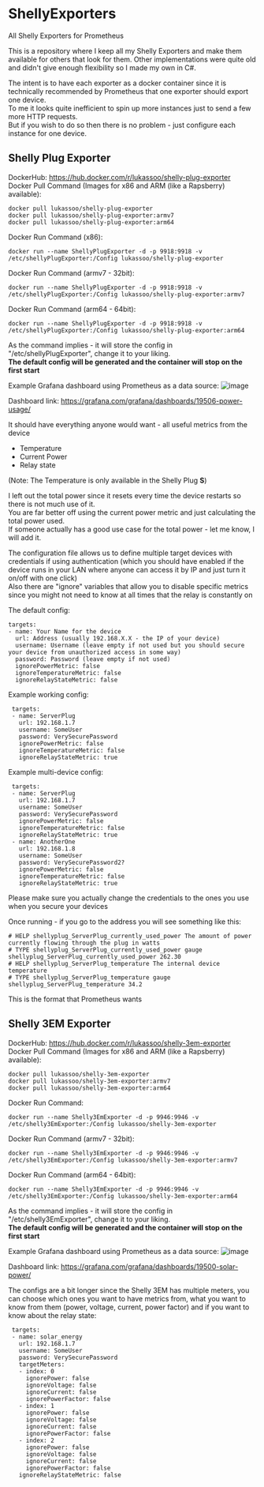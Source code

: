 # ShellyExporters
All Shelly Exporters for Prometheus

This is a repository where I keep all my Shelly Exporters and make them available for others that look for them.
Other implementations were quite old and didn't give enough flexibility so I made my own in C#.

The intent is to have each exporter as a docker container since it is technically recommended by Prometheus that
one exporter should export one device.  
To me it looks quite inefficient to spin up more instances just to send a few more HTTP requests.  
But if you wish to do so then there is no problem - just configure each instance for one device.

## Shelly Plug Exporter
DockerHub: https://hub.docker.com/r/lukassoo/shelly-plug-exporter  
Docker Pull Command (Images for x86 and ARM (like a Rapsberry) available):
   
    docker pull lukassoo/shelly-plug-exporter
    docker pull lukassoo/shelly-plug-exporter:armv7
    docker pull lukassoo/shelly-plug-exporter:arm64

Docker Run Command (x86):

    docker run --name ShellyPlugExporter -d -p 9918:9918 -v /etc/shellyPlugExporter:/Config lukassoo/shelly-plug-exporter
    
Docker Run Command (armv7 - 32bit):

    docker run --name ShellyPlugExporter -d -p 9918:9918 -v /etc/shellyPlugExporter:/Config lukassoo/shelly-plug-exporter:armv7

Docker Run Command (arm64 - 64bit):

    docker run --name ShellyPlugExporter -d -p 9918:9918 -v /etc/shellyPlugExporter:/Config lukassoo/shelly-plug-exporter:arm64
    
As the command implies - it will store the config in "/etc/shellyPlugExporter", change it to your liking.  
**The default config will be generated and the container will stop on the first start**

Example Grafana dashboard using Prometheus as a data source:
![image](https://user-images.githubusercontent.com/10761509/204153225-c67c817c-270b-4cf0-999d-8b0eb2b59d17.png)

Dashboard link: https://grafana.com/grafana/dashboards/19506-power-usage/

It should have everything anyone would want - all useful metrics from the device
* Temperature
* Current Power
* Relay state

(Note: The Temperature is only available in the Shelly Plug **S**)

I left out the total power since it resets every time the device restarts so there is not much use of it.  
You are far better off using the current power metric and just calculating the total power used.  
If someone actually has a good use case for the total power - let me know, I will add it.

The configuration file allows us to define multiple target devices with credentials if using authentication (which you should have enabled
if the device runs in your LAN where anyone can access it by IP and just turn it on/off with one click)  
Also there are "ignore" variables that allow you to disable specific metrics since you might not need to know at all times that the relay is constantly on

The default config:

    targets:
    - name: Your Name for the device
      url: Address (usually 192.168.X.X - the IP of your device)
      username: Username (leave empty if not used but you should secure your device from unauthorized access in some way)
      password: Password (leave empty if not used)
      ignorePowerMetric: false
      ignoreTemperatureMetric: false
      ignoreRelayStateMetric: false
     
Example working config:

     targets:
     - name: ServerPlug
       url: 192.168.1.7
       username: SomeUser
       password: VerySecurePassword
       ignorePowerMetric: false
       ignoreTemperatureMetric: false
       ignoreRelayStateMetric: true

Example multi-device config:

     targets:
     - name: ServerPlug
       url: 192.168.1.7
       username: SomeUser
       password: VerySecurePassword
       ignorePowerMetric: false
       ignoreTemperatureMetric: false
       ignoreRelayStateMetric: true
     - name: AnotherOne
       url: 192.168.1.8
       username: SomeUser
       password: VerySecurePassword2?
       ignorePowerMetric: false
       ignoreTemperatureMetric: false
       ignoreRelayStateMetric: true
       
Please make sure you actually change the credentials to the ones you use when you secure your devices

Once running - if you go to the address you will see something like this:

    # HELP shellyplug_ServerPlug_currently_used_power The amount of power currently flowing through the plug in watts
    # TYPE shellyplug_ServerPlug_currently_used_power gauge
    shellyplug_ServerPlug_currently_used_power 262.30
    # HELP shellyplug_ServerPlug_temperature The internal device temperature
    # TYPE shellyplug_ServerPlug_temperature gauge
    shellyplug_ServerPlug_temperature 34.2
This is the format that Prometheus wants

## Shelly 3EM Exporter
DockerHub: https://hub.docker.com/r/lukassoo/shelly-3em-exporter  
Docker Pull Command (Images for x86 and ARM (like a Rapsberry) available):
   
    docker pull lukassoo/shelly-3em-exporter
    docker pull lukassoo/shelly-3em-exporter:armv7
    docker pull lukassoo/shelly-3em-exporter:arm64
    
Docker Run Command:

    docker run --name Shelly3EmExporter -d -p 9946:9946 -v /etc/shelly3EmExporter:/Config lukassoo/shelly-3em-exporter

Docker Run Command (armv7 - 32bit):

    docker run --name Shelly3EmExporter -d -p 9946:9946 -v /etc/shelly3EmExporter:/Config lukassoo/shelly-3em-exporter:armv7

Docker Run Command (arm64 - 64bit):

    docker run --name Shelly3EmExporter -d -p 9946:9946 -v /etc/shelly3EmExporter:/Config lukassoo/shelly-3em-exporter:arm64


As the command implies - it will store the config in "/etc/shelly3EmExporter", change it to your liking.  
**The default config will be generated and the container will stop on the first start**

Example Grafana dashboard using Prometheus as a data source:
![image](https://user-images.githubusercontent.com/10761509/204153510-fabbe4a7-2cea-4ffa-afaf-b48292675117.png)

Dashboard link: https://grafana.com/grafana/dashboards/19500-solar-power/

The configs are a bit longer since the Shelly 3EM has multiple meters, you can choose which ones you want to have metrics from, what you want to know from them (power, voltage, current, power factor) and if you want to know about the relay state:

     targets:
     - name: solar_energy
       url: 192.168.1.7
       username: SomeUser
       password: VerySecurePassword
       targetMeters:
       - index: 0
         ignorePower: false
         ignoreVoltage: false
         ignoreCurrent: false
         ignorePowerFactor: false
       - index: 1
         ignorePower: false
         ignoreVoltage: false
         ignoreCurrent: false
         ignorePowerFactor: false
       - index: 2
         ignorePower: false
         ignoreVoltage: false
         ignoreCurrent: false
         ignorePowerFactor: false
       ignoreRelayStateMetric: false
